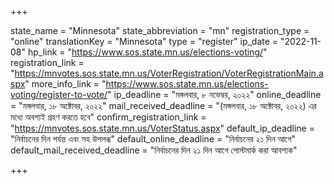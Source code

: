 +++

state_name = "Minnesota"
state_abbreviation = "mn"
registration_type = "online"
translationKey = "Minnesota"
type = "register"
ip_date = "2022-11-08"
hp_link = "https://www.sos.state.mn.us/elections-voting/"
registration_link = "https://mnvotes.sos.state.mn.us/VoterRegistration/VoterRegistrationMain.aspx"
more_info_link = "https://www.sos.state.mn.us/elections-voting/register-to-vote/"
ip_deadline = "মঙ্গলবার, ৮ নভেম্বর, ২০২২"
online_deadline = "মঙ্গলবার, ১৮ অক্টোবর, ২০২২"
mail_received_deadline = "(মঙ্গলবার, ১৮ অক্টোবর, ২০২২) এর মধ্যে অবশ্যই গ্রহণ করতে হবে"
confirm_registration_link = "https://mnvotes.sos.state.mn.us/VoterStatus.aspx"
default_ip_deadline = "নির্বাচনের দিন পর্যন্ত এবং সহ উপলব্ধ"
default_online_deadline = "নির্বাচনের ২১ দিন আগে"
default_mail_received_deadline = "নির্বাচনের দিন ২১ দিন আগে পোস্টমার্ক করা আবশ্যক"

+++